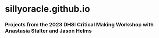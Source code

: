 # sillyoracle.github.io

### Projects from the 2023 DHSI Critical Making Workshop with Anastasia Stalter and Jason Helms
